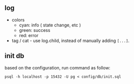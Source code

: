 ## log

 - colors
   - cyan: info ( state change, etc )
   - green: success
   - red: error
 - tag / cat - use log.child, instead of manually adding `[...]`.

## init db

based on the configuration, run command as follow:

    psql -h localhost -p 15432 -U pg < config/db/init.sql
